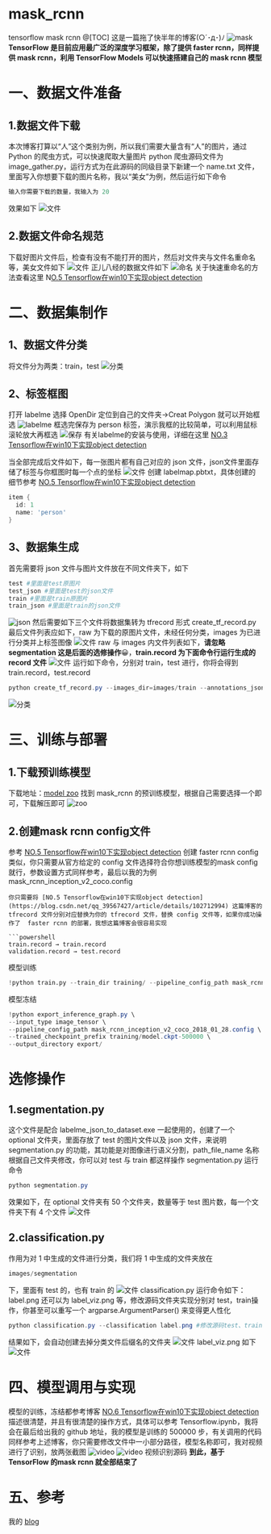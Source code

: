 # mask_rcnn
tensorflow mask rcnn
@[TOC]
这是一篇拖了快半年的博客(○´･д･)ﾉ
![mask](https://img-blog.csdnimg.cn/20200320143449625.png?x-oss-process=image/watermark,type_ZmFuZ3poZW5naGVpdGk,shadow_10,text_aHR0cHM6Ly9ibG9nLmNzZG4ubmV0L3FxXzM5NTY3NDI3,size_16,color_FFFFFF,t_70#pic_center)
**TensorFlow 是目前应用最广泛的深度学习框架，除了提供 faster rcnn，同样提供 mask rcnn，利用 TensorFlow Models 可以快速搭建自己的 mask rcnn 模型**

# 一、数据文件准备
## 1.数据文件下载
本次博客打算以“人”这个类别为例，所以我们需要大量含有“人”的图片，通过 Python 的爬虫方式，可以快速爬取大量图片
python 爬虫源码文件为 image_gather.py，运行方式为在此源码的同级目录下新建一个 name.txt 文件，里面写入你想要下载的图片名称，我以“美女”为例，然后运行如下命令
```powershell
输入你需要下载的数量，我输入为 20
```
效果如下
![文件](https://img-blog.csdnimg.cn/20200320144907331.png?x-oss-process=image/watermark,type_ZmFuZ3poZW5naGVpdGk,shadow_10,text_aHR0cHM6Ly9ibG9nLmNzZG4ubmV0L3FxXzM5NTY3NDI3,size_16,color_FFFFFF,t_70#pic_center)
## 2.数据文件命名规范
下载好图片文件后，检查有没有不能打开的图片，然后对文件夹与文件名重命名等，美女文件如下
![文件](https://img-blog.csdnimg.cn/20200320150641150.png?x-oss-process=image/watermark,type_ZmFuZ3poZW5naGVpdGk,shadow_10,text_aHR0cHM6Ly9ibG9nLmNzZG4ubmV0L3FxXzM5NTY3NDI3,size_16,color_FFFFFF,t_70)
正儿八经的数据文件如下
![命名](https://img-blog.csdnimg.cn/20200320145153194.png?x-oss-process=image/watermark,type_ZmFuZ3poZW5naGVpdGk,shadow_10,text_aHR0cHM6Ly9ibG9nLmNzZG4ubmV0L3FxXzM5NTY3NDI3,size_16,color_FFFFFF,t_70)
关于快速重命名的方法查看这里 N[O.5 Tensorflow在win10下实现object detection](https://blog.csdn.net/qq_39567427/article/details/102712994)
# 二、数据集制作
## 1、数据文件分类
将文件分为两类：train，test
![分类](https://img-blog.csdnimg.cn/20200320150954388.png?x-oss-process=image/watermark,type_ZmFuZ3poZW5naGVpdGk,shadow_10,text_aHR0cHM6Ly9ibG9nLmNzZG4ubmV0L3FxXzM5NTY3NDI3,size_16,color_FFFFFF,t_70)
## 2、标签框图
打开 labelme
选择 OpenDir 定位到自己的文件夹→Creat Polygon 就可以开始框选
![labelme](https://img-blog.csdnimg.cn/20200320145959518.png?x-oss-process=image/watermark,type_ZmFuZ3poZW5naGVpdGk,shadow_10,text_aHR0cHM6Ly9ibG9nLmNzZG4ubmV0L3FxXzM5NTY3NDI3,size_16,color_FFFFFF,t_70)
框选完保存为 person 标签，演示我框的比较简单，可以利用鼠标滚轮放大再框选
![保存](https://img-blog.csdnimg.cn/20200320150244168.png?x-oss-process=image/watermark,type_ZmFuZ3poZW5naGVpdGk,shadow_10,text_aHR0cHM6Ly9ibG9nLmNzZG4ubmV0L3FxXzM5NTY3NDI3,size_16,color_FFFFFF,t_70)
有关labelme的安装与使用，详细在这里 [NO.3 Tensorflow在win10下实现object detection](https://blog.csdn.net/qq_39567427/article/details/102596678)

当全部完成后文件如下，每一张图片都有自己对应的 json 文件，json文件里面存储了标签与你框图时每一个点的坐标
![文件](https://img-blog.csdnimg.cn/20200320151109927.png?x-oss-process=image/watermark,type_ZmFuZ3poZW5naGVpdGk,shadow_10,text_aHR0cHM6Ly9ibG9nLmNzZG4ubmV0L3FxXzM5NTY3NDI3,size_16,color_FFFFFF,t_70)
创建 labelmap.pbtxt，具体创建的细节参考 [NO.5 Tensorflow在win10下实现object detection](https://blog.csdn.net/qq_39567427/article/details/102712994)

```powershell
item {
  id: 1
  name: 'person'
}
```

## 3、数据集生成
首先需要将 json 文件与图片文件放在不同文件夹下，如下

```powershell
test #里面是test原图片
test_json #里面是test的json文件
train #里面是train原图片
train_json #里面是train的json文件
```
![json](https://img-blog.csdnimg.cn/20200320153025862.png?x-oss-process=image/watermark,type_ZmFuZ3poZW5naGVpdGk,shadow_10,text_aHR0cHM6Ly9ibG9nLmNzZG4ubmV0L3FxXzM5NTY3NDI3,size_16,color_FFFFFF,t_70#pic_center)
然后需要如下三个文件将数据集转为 tfrecord 形式
create_tf_record.py
最后文件列表应如下，raw 为下载的原图片文件，未经任何分类，images 为已进行分类并上标签图像
![文件](https://img-blog.csdnimg.cn/20200320153743444.png?x-oss-process=image/watermark,type_ZmFuZ3poZW5naGVpdGk,shadow_10,text_aHR0cHM6Ly9ibG9nLmNzZG4ubmV0L3FxXzM5NTY3NDI3,size_16,color_FFFFFF,t_70#pic_center)
raw 与 images 内文件列表如下，**请忽略 segmentation 这是后面的选修操作**😀，**train.record 为下面命令行运行生成的 record 文件**
![文件](https://img-blog.csdnimg.cn/20200320154116111.png?x-oss-process=image/watermark,type_ZmFuZ3poZW5naGVpdGk,shadow_10,text_aHR0cHM6Ly9ibG9nLmNzZG4ubmV0L3FxXzM5NTY3NDI3,size_16,color_FFFFFF,t_70)
运行如下命令，分别对 train，test 进行，你将会得到 train.record，test.record

```powershell
python create_tf_record.py --images_dir=images/train --annotations_json_dir=images/train_json --label_map_path=labelmap.pbtxt --output_path=images/train.record
```
![分类](https://img-blog.csdnimg.cn/20200320152652324.png?x-oss-process=image/watermark,type_ZmFuZ3poZW5naGVpdGk,shadow_10,text_aHR0cHM6Ly9ibG9nLmNzZG4ubmV0L3FxXzM5NTY3NDI3,size_16,color_FFFFFF,t_70)
# 三、训练与部署
## 1.下载预训练模型
下载地址：[model zoo](https://github.com/tensorflow/models/blob/master/research/object_detection/g3doc/detection_model_zoo.md)
找到 mask_rcnn 的预训练模型，根据自己需要选择一个即可，下载解压即可
![zoo](https://img-blog.csdnimg.cn/20200320154722393.png?x-oss-process=image/watermark,type_ZmFuZ3poZW5naGVpdGk,shadow_10,text_aHR0cHM6Ly9ibG9nLmNzZG4ubmV0L3FxXzM5NTY3NDI3,size_16,color_FFFFFF,t_70)
## 2.创建mask rcnn config文件
参考 [NO.5 Tensorflow在win10下实现object detection](https://blog.csdn.net/qq_39567427/article/details/102712994) 创建 faster rcnn config类似，你只需要从官方给定的 config 文件选择符合你想训练模型的mask config就行，参数设置方式同样参考，最后以我的为例
mask_rcnn_inception_v2_coco.config
```
你只需要将 [NO.5 Tensorflow在win10下实现object detection](https://blog.csdn.net/qq_39567427/article/details/102712994) 这篇博客的 tfrecord 文件分别对应替换为你的 tfrecord 文件，替换 config 文件等，如果你成功操作了  faster rcnn 的部署，我想这篇博客会很容易实现

```powershell
train.record → train.record
validation.record → test.record
```
模型训练

```python
!python train.py --train_dir training/ --pipeline_config_path mask_rcnn_inception_v2_coco_2018_01_28.config
```
模型冻结

```powershell
!python export_inference_graph.py \
--input_type image_tensor \
--pipeline_config_path mask_rcnn_inception_v2_coco_2018_01_28.config \
--trained_checkpoint_prefix training/model.ckpt-500000 \
--output_directory export/
```

# 选修操作
## 1.segmentation.py
这个文件是配合 labelme_json_to_dataset.exe 一起使用的，创建了一个 optional 文件夹，里面存放了 test 的图片文件以及 json 文件，来说明 segmentation.py 的功能，其功能是对图像进行语义分割，path_file_name 名称根据自己文件夹修改，你可以对 test 与 train 都这样操作
segmentation.py
运行命令

```powershell
python segmentation.py
```
效果如下，在 optional 文件夹有 50 个文件夹，数量等于 test 图片数，每一个文件夹下有 4 个文件
![文件](https://img-blog.csdnimg.cn/2020032016084764.png?x-oss-process=image/watermark,type_ZmFuZ3poZW5naGVpdGk,shadow_10,text_aHR0cHM6Ly9ibG9nLmNzZG4ubmV0L3FxXzM5NTY3NDI3,size_16,color_FFFFFF,t_70)
## 2.classification.py
作用为对 1 中生成的文件进行分类，我们将 1 中生成的文件夹放在

```powershell
images/segmentation
```
下，里面有 test 的，也有 train 的
![文件](https://img-blog.csdnimg.cn/2020032016142656.png?x-oss-process=image/watermark,type_ZmFuZ3poZW5naGVpdGk,shadow_10,text_aHR0cHM6Ly9ibG9nLmNzZG4ubmV0L3FxXzM5NTY3NDI3,size_16,color_FFFFFF,t_70)
classification.py
运行命令如下：
label.png 还可以为 label_viz.png 等，修改源码文件夹实现分别对 test，train操作，你甚至可以重写一个 argparse.ArgumentParser() 来变得更人性化

```powershell
python classification.py --classification label.png #修改源码test、train
```
结果如下，会自动创建去掉分类文件后缀名的文件夹
![文件](https://img-blog.csdnimg.cn/20200320162138257.png?x-oss-process=image/watermark,type_ZmFuZ3poZW5naGVpdGk,shadow_10,text_aHR0cHM6Ly9ibG9nLmNzZG4ubmV0L3FxXzM5NTY3NDI3,size_16,color_FFFFFF,t_70)
label_viz.png 如下
![文件](https://img-blog.csdnimg.cn/20200320162217803.png?x-oss-process=image/watermark,type_ZmFuZ3poZW5naGVpdGk,shadow_10,text_aHR0cHM6Ly9ibG9nLmNzZG4ubmV0L3FxXzM5NTY3NDI3,size_16,color_FFFFFF,t_70)
# 四、模型调用与实现
模型的训练，冻结都参考博客 [NO.6 Tensorflow在win10下实现object detection](https://blog.csdn.net/qq_39567427/article/details/102800400) 描述很清楚，并且有很清楚的操作方式，具体可以参考 Tensorflow.ipynb，我将会在最后给出我的 github 地址，我的模型是训练的 500000 步，有关调用的代码同样参考上述博客，你只需要修改文件中一小部分路径，模型名称即可，我对视频进行了识别，放两张截图
![video](https://img-blog.csdnimg.cn/20200320163618706.png?x-oss-process=image/watermark,type_ZmFuZ3poZW5naGVpdGk,shadow_10,text_aHR0cHM6Ly9ibG9nLmNzZG4ubmV0L3FxXzM5NTY3NDI3,size_16,color_FFFFFF,t_70)
![video](https://img-blog.csdnimg.cn/2020032016372679.png?x-oss-process=image/watermark,type_ZmFuZ3poZW5naGVpdGk,shadow_10,text_aHR0cHM6Ly9ibG9nLmNzZG4ubmV0L3FxXzM5NTY3NDI3,size_16,color_FFFFFF,t_70)
视频识别源码
**到此，基于 TensorFlow 的mask rcnn 就全部结束了**

# 五、参考
我的 [blog](https://blog.csdn.net/qq_39567427/article/details/104989739)

